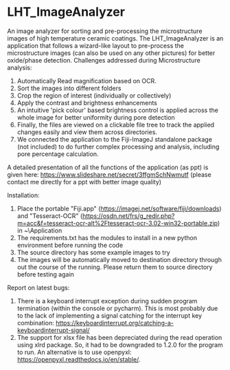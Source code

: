 # LHT_ImageAnalyzer

An image analyzer for sorting and pre-processing the microstructure images of high temperature ceramic coatings. The LHT_ImageAnalyzer is an application that follows a wizard-like layout to pre-process the microstructure images (can also be used on any other pictures) for better oxide/phase detection. 
Challenges addressed during Microstructure analysis:
1.	Automatically Read magnification based on OCR.
2.	Sort the images into different folders
3.	Crop the region of interest (individually or collectively)
4.	Apply the contrast and brightness enhancements
5.	An intuitive 'pick colour' based brightness control is applied across the whole image for better uniformity during pore detection
6.	Finally, the files are viewed on a clickable file tree to track the applied changes easily and view them across directories.
7.	We connected the application to the Fiji-ImageJ standalone package (not included) to do further complex processing and analysis, including pore percentage calculation.

A detailed presentation of all the functions of the application (as ppt) is given here: https://www.slideshare.net/secret/3ffgmSchNwmutf (please contact me directly for a ppt with better image quality)

Installation:
1.	Place the portable "Fiji.app" (https://imagej.net/software/fiji/downloads) and "Tesseract-OCR" (https://osdn.net/frs/g_redir.php?m=acc&f=tesseract-ocr-alt%2Ftesseract-ocr-3.02-win32-portable.zip) in ~\Application
2.	The requirements.txt has the modules to install in a new python environment before running the code
3.	The source directory has some example images to try
4.	The images will be automatically moved to destination directory through out the course of the running. Please return them to source directory before testing again


Report on latest bugs:
1.	There is a keyboard interrupt exception during sudden program termination (within the console or pycharm). This is most probably due to the lack of implementing a signal catching for the interrupt key combination: https://keyboardinterrupt.org/catching-a-keyboardinterrupt-signal/
2.	The support for xlsx file has been depreciated during the read operation using xlrd package. So, it had to be downgraded to 1.2.0 for the program to run. An alternative is to use openpyxl: https://openpyxl.readthedocs.io/en/stable/.
